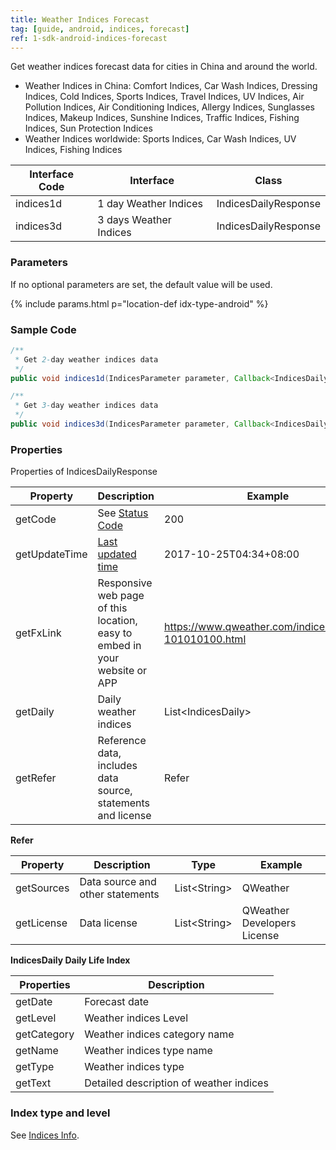 ```yaml
---
title: Weather Indices Forecast
tag: [guide, android, indices, forecast]
ref: 1-sdk-android-indices-forecast
---
```


Get weather indices forecast data for cities in China and around the world.

- Weather Indices in China: Comfort Indices, Car Wash Indices, Dressing Indices, Cold Indices, Sports Indices, Travel Indices, UV Indices, Air Pollution Indices, Air Conditioning Indices, Allergy Indices, Sunglasses Indices, Makeup Indices, Sunshine Indices, Traffic Indices, Fishing Indices, Sun Protection Indices
- Weather Indices worldwide: Sports Indices, Car Wash Indices, UV Indices, Fishing Indices

| Interface Code| Interface  | Class |
| ----------- | ------------ | ----------- |
| indices1d| 1 day Weather Indices  | IndicesDailyResponse |
| indices3d| 3 days Weather Indices  | IndicesDailyResponse |

### Parameters

If no optional parameters are set, the default value will be used.

{% include params.html p="location-def idx-type-android" %}

### Sample Code

```java
/**
 * Get 2-day weather indices data
 */
public void indices1d(IndicesParameter parameter, Callback<IndicesDailyResponse> callback);

/**
 * Get 3-day weather indices data
 */
public void indices3d(IndicesParameter parameter, Callback<IndicesDailyResponse> callback);
```


### Properties

Properties of IndicesDailyResponse

| Property | Description | Example |
| ------------ | -------------------------- | --------------------- |
| getCode | See [Status Code](/en/docs/resource/status-code/) | 200 |
| getUpdateTime | [Last updated time](/en/docs/resource/glossary/#update-time) | 2017-10-25T04:34+08:00 |
| getFxLink | Responsive web page of this location, easy to embed in your website or APP | https://www.qweather.com/indices/beijing-101010100.html |
| getDaily | Daily weather indices | List&lt;IndicesDaily&gt; |
| getRefer | Reference data, includes data source, statements and license | Refer |

**Refer**

| Property | Description  |  Type |  Example  |
| ---------- | ----------- | ------------------ | ------------ |
| getSources | Data source and other statements  | List&lt;String&gt; | QWeather     |
| getLicense | Data license      | List&lt;String&gt; | QWeather Developers License |


**IndicesDaily Daily Life Index**

| Properties | Description |
| ----------- | -----------|
| getDate | Forecast date |
| getLevel | Weather indices Level |
| getCategory | Weather indices category name |
| getName | Weather indices type name |
| getType | Weather indices type |
| getText | Detailed description of weather indices |

### Index type and level

See [Indices Info](/en/docs/resource/indices-info/).

